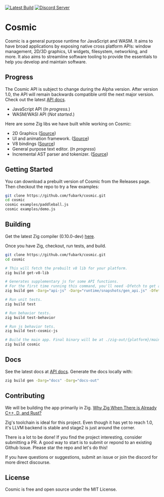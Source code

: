 [![Latest Build](https://github.com/fubark/cosmic/actions/workflows/latest-build.yml/badge.svg)](https://github.com/fubark/cosmic/actions/workflows/latest-build.yml)
[![Discord Server](https://img.shields.io/discord/828041790711136274.svg?color=7289da&label=Discord&logo=discord&style=flat-square)](https://discord.gg/YF82GYvBxQ)

# Cosmic

Cosmic is a general purpose runtime for JavaScript and WASM. It aims to have broad applications by exposing native cross platform APIs: window management, 2D/3D graphics, UI widgets, filesystem, networking, and more. It also aims to streamline software tooling to provide the essentials to help you develop and maintain software.

## Progress
The Cosmic API is subject to change during the Alpha version. After version 1.0, the API will remain backwards compatible until the next major version. Check out the latest [API docs](https://cosmic-js.com/docs).
- JavaScript API (*In progress.*)
- WASM/WASI API (*Not started.*)

Here are some Zig libs we have built while working on Cosmic:
- 2D Graphics ([Source](https://github.com/fubark/cosmic/tree/master/graphics))
- UI and animation framework. ([Source](https://github.com/fubark/cosmic/tree/master/ui))
- V8 bindings ([Source](https://github.com/fubark/zig-v8))
- General purpose text editor. (*In progress*)
- Incremental AST parser and tokenizer. ([Source](https://github.com/fubark/cosmic/tree/master/parser))

## Getting Started
You can download a prebuilt version of Cosmic from the Releases page.
Then checkout the repo to try a few examples:
```sh
git clone https://github.com/fubark/cosmic.git
cd cosmic
cosmic examples/paddleball.js
cosmic examples/demo.js
```

## Building
Get the latest Zig compiler (0.10.0-dev) [here](https://ziglang.org/download/). 

Once you have Zig, checkout, run tests, and build.
```sh
git clone https://github.com/fubark/cosmic.git
cd cosmic

# This will fetch the prebuilt v8 lib for your platform.
zig build get-v8-lib

# Generates supplementary js for some API functions.
# For the first time running this command, you'll need -Dfetch to get any deps.
zig build gen -Darg="api-js" -Darg="runtime/snapshots/gen_api.js" -Dfetch

# Run unit tests.
zig build test

# Run behavior tests.
zig build test-behavior

# Run js behavior tets.
zig build test-cosmic-js

# Build the main app. Final binary will be at ./zig-out/{platform}/main/main. Use -Drelease-safe for an optimized version.
zig build cosmic
```

## Docs
See the latest docs at [API docs](https://cosmic-js.com/docs).
Generate the docs locally with:
```sh
zig build gen -Darg="docs" -Darg="docs-out"
```

## Contributing
We will be building the app primarily in Zig.
[Why Zig When There is Already C++, D, and Rust?](https://ziglang.org/learn/why_zig_rust_d_cpp)

Zig's toolchain is ideal for this project. Even though it has yet to reach 1.0, it's LLVM backend is stable and stage2 is just around the corner.

There is a lot to be done! If you find the project interesting, consider submitting a PR. A good way to start is to submit or repond to an existing Github Issue. Please star the repo and let's do this!

If you have questions or suggestions, submit an issue or join the discord for more direct discourse.

## License

Cosmic is free and open source under the MIT License.
